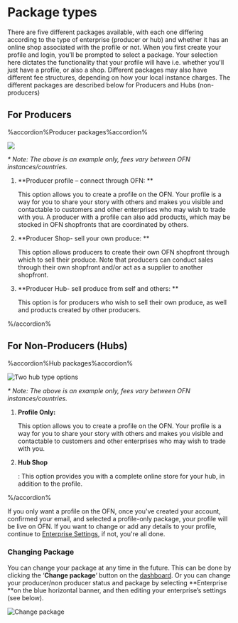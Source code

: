 # Package types

There are five different packages available, with each one differing according to the type of enterprise \(producer or hub\) and whether it has an online shop associated with the profile or not. When you first create your profile and login, you’ll be prompted to select a package. Your selection here dictates the functionality that your profile will have i.e. whether you'll just have a profile, or also a shop. Different packages may also have different fee structures, depending on how your local instance charges. The different packages are described below for Producers and Hubs \(non-producers\)

## For Producers

%accordion%Producer packages%accordion%

![](https://openfoodnetwork.org/wp-content/uploads/2015/05/Three-producer-types.png)

_\* Note: The above is an example only, fees vary between OFN instances/countries._

1. **Producer profile – connect through OFN: **

   This option allows you to create a profile on the OFN. Your profile is a way for you to share your story with others and makes you visible and contactable to customers and other enterprises who may wish to trade with you. A producer with a profile can also add products, which may be stocked in OFN shopfronts that are coordinated by others.

2. **Producer Shop- sell your own produce: **

   This option allows producers to create their own OFN shopfront through which to sell their produce. Note that producers can conduct sales through their own shopfront and/or act as a supplier to another shopfront.

3. **Producer Hub- sell produce from self and others:  **

   This option is for producers who wish to sell their own produce, as well and products created by other producers.

%/accordion%

## For Non-Producers \(Hubs\)

%accordion%Hub packages%accordion%

![Two hub type options](https://openfoodnetwork.org/wp-content/uploads/2015/05/Two-hub-types.png)

_\* Note: The above is an example only, fees vary between OFN instances/countries._

1. **Profile Only:**

    This option allows you to create a profile on the OFN. Your profile is a way for you to share your story with others and makes you visible and contactable to customers and other enterprises who may wish to trade with you.

2. **Hub Shop**

   : This option provides you with a complete online store for your hub, in addition to the profile.

%/accordion%

If you only want a profile on the OFN, once you've created your account, confirmed your email, and selected a profile-only package, your profile will be live on OFN. If you want to change or add any details to your profile, continue to [Enterprise Settings](../advanced-features/your-profile/), if not, you're all done.

### Changing Package

You can change your package at any time in the future. This can be done by clicking the ‘**Change package**‘ button on the [dashboard](dashboard.md). Or you can change your producer/non producer status and package by selecting **Enterprise **on the blue horizontal banner, and then editing your enterprise’s settings \(see below\).

![Change package](https://openfoodnetwork.org/wp-content/uploads/2015/05/Change-package.png)

